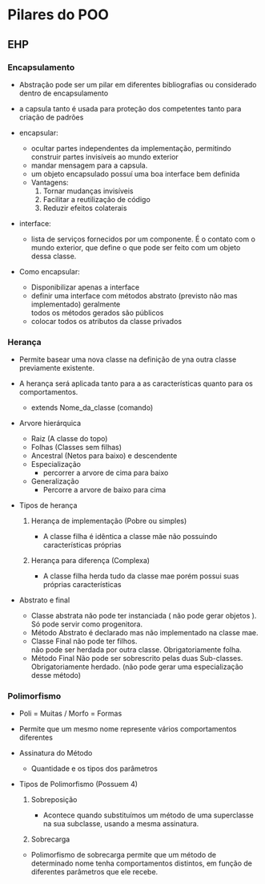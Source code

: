 # Pilares do POO

## EHP

### Encapsulamento

- Abstração pode ser um pilar em diferentes bibliografias
  ou considerado dentro de encapsulamento

- a capsula tanto é usada para proteção dos competentes tanto para criação de padrões

- encapsular:

  - ocultar partes independentes da implementação, permitindo construir partes invisíveis ao mundo exterior
  - mandar mensagem para a capsula.
  - um objeto encapsulado possuí uma boa interface bem definida
  - Vantagens:
    1. Tornar mudanças invisíveis
    1. Facilitar a reutilização de código
    1. Reduzir efeitos colaterais

- interface:

  - lista de serviços fornecidos por um componente. É o contato com o mundo exterior, que define o que pode ser feito com um objeto dessa classe.

- Como encapsular:

  - Disponibilizar apenas a interface
  - definir uma interface com métodos abstrato (previsto não mas implementado) geralmente <br>todos os métodos gerados são públicos
  - colocar todos os atributos da classe privados

### Herança

- Permite basear uma nova classe na definição de yna outra classe previamente existente.
- A herança será aplicada tanto para a as características quanto para os comportamentos.
  - extends Nome_da_classe (comando)
- Arvore hierárquica
  - Raiz (A classe do topo)
  - Folhas (Classes sem filhas)
  - Ancestral (Netos para baixo) e descendente
  - Especialização
    - percorrer a arvore de cima para baixo
  - Generalização
    - Percorre a arvore de baixo para cima
- Tipos de herança

  1. Herança de implementação (Pobre ou simples)

     - A classe filha é idêntica a classe mãe não possuindo características próprias

  1. Herança para diferença (Complexa)
     - A classe filha herda tudo da classe mae porém possui suas próprias características

- Abstrato e final
  - Classe abstrata não pode ter instanciada ( não pode gerar objetos ). Só pode servir como progenitora.
  - Método Abstrato é declarado mas não implementado na classe mae.
  - Classe Final não pode ter filhos.<br> não pode ser herdada por outra classe. Obrigatoriamente folha.
  - Método Final Não pode ser sobrescrito pelas duas Sub-classes. Obrigatoriamente herdado. (não pode gerar uma especialização desse método)

### Polimorfismo

- Poli = Muitas / Morfo = Formas
- Permite que um mesmo nome represente vários comportamentos diferentes
- Assinatura do Método
  - Quantidade e os tipos dos parâmetros
- Tipos de Polimorfismo (Possuem 4)

  1. Sobreposição

     - Acontece quando substituímos um método de uma superclasse na sua subclasse, usando a mesma assinatura.

  1. Sobrecarga

  - Polimorfismo de sobrecarga permite que um método de determinado nome tenha comportamentos distintos, em função de diferentes parâmetros que ele recebe.
